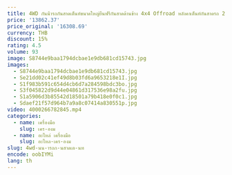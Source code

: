 ```yaml
---
title: 4WD กันน้ํารถกันสาดเต็นท์ขนาดใหญ่ยืนฟรีกันสาดด้านข้าง 4x4 Offroad หลังคาเต็นท์กันสาดรถ 270 องศา
price: '13862.37'
price_original: '16308.69'
currency: THB
discount: 15%
rating: 4.5
volume: 93
image: S8744e9baa1794dcbae1e9db681cd15743.jpg
images:
  - S8744e9baa1794dcbae1e9db681cd15743.jpg
  - Se21dd02c41ef49d8b03fd6a9653218e1I.jpg
  - S1f983b591c654d4cb6d7a284598bdc3bo.jpg
  - S3f045822d9d44e04861d317536e98a2fu.jpg
  - S1a5906d3b85542d18501a79b418e0f0c1.jpg
  - Sdaef21f57d964b7a9a8c07414a830551p.jpg
video: 4000266782845.mp4
categories:
  - name: เครื่องมือ
    slug: เคร-องม
  - name: อะไหล่ เครื่องมือ
    slug: อะไหล-เคร-องม
slug: 4wd-นน-ารถก-นสาดเต-นท
encode: oobIYMi
lang: th
---
```

  